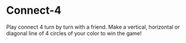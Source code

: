 # Connect-4
Play connect 4 turn by turn with a friend. Make a vertical, horizontal or diagonal line of 4 circles of your color to win the game!
